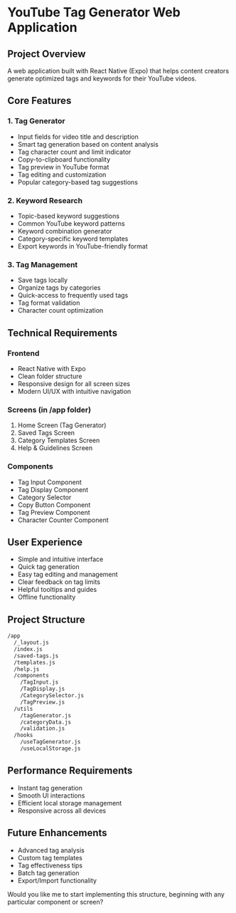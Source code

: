 # YouTube Tag Generator Web Application

## Project Overview
A web application built with React Native (Expo) that helps content creators generate optimized tags and keywords for their YouTube videos.

## Core Features

### 1. Tag Generator
- Input fields for video title and description
- Smart tag generation based on content analysis
- Tag character count and limit indicator
- Copy-to-clipboard functionality
- Tag preview in YouTube format
- Tag editing and customization
- Popular category-based tag suggestions

### 2. Keyword Research
- Topic-based keyword suggestions
- Common YouTube keyword patterns
- Keyword combination generator
- Category-specific keyword templates
- Export keywords in YouTube-friendly format

### 3. Tag Management
- Save tags locally
- Organize tags by categories
- Quick-access to frequently used tags
- Tag format validation
- Character count optimization

## Technical Requirements

### Frontend
- React Native with Expo
- Clean folder structure
- Responsive design for all screen sizes
- Modern UI/UX with intuitive navigation

### Screens (in /app folder)
1. Home Screen (Tag Generator)
2. Saved Tags Screen
3. Category Templates Screen
4. Help & Guidelines Screen

### Components
- Tag Input Component
- Tag Display Component
- Category Selector
- Copy Button Component
- Tag Preview Component
- Character Counter Component

## User Experience
- Simple and intuitive interface
- Quick tag generation
- Easy tag editing and management
- Clear feedback on tag limits
- Helpful tooltips and guides
- Offline functionality

## Project Structure
```bash
/app
  /_layout.js
  /index.js
  /saved-tags.js
  /templates.js
  /help.js
  /components
    /TagInput.js
    /TagDisplay.js
    /CategorySelector.js
    /TagPreview.js
  /utils
    /tagGenerator.js
    /categoryData.js
    /validation.js
  /hooks
    /useTagGenerator.js
    /useLocalStorage.js
```

## Performance Requirements
- Instant tag generation
- Smooth UI interactions
- Efficient local storage management
- Responsive across all devices

## Future Enhancements
- Advanced tag analysis
- Custom tag templates
- Tag effectiveness tips
- Batch tag generation
- Export/Import functionality

Would you like me to start implementing this structure, beginning with any particular component or screen?
